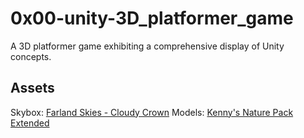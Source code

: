 # 0x00-unity-3D_platformer_game
 A 3D platformer game exhibiting a comprehensive display of Unity concepts.
## Assets
Skybox: [Farland Skies - Cloudy Crown](https://assetstore.unity.com/packages/2d/textures-materials/sky/farland-skies-cloudy-crown-60004)
Models: [Kenny's Nature Pack Extended](https://kenney.nl/assets/nature-pack-extended)
